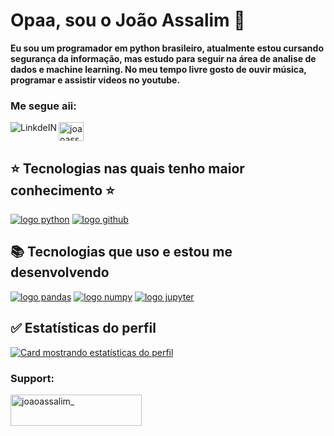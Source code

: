 # Opaa, sou o João Assalim :space_invader:

__Eu sou um programador em python brasileiro, atualmente estou cursando segurança da informação, mas estudo para seguir na área de analise de dados e machine learning. No meu tempo livre gosto de ouvir música, programar e assistir videos no youtube.__



<h3 align="left">Me segue aii:</h3>
<p align="left">
<a href="https://instagram.com/joaoassalim_" target="blank"><img align="center" src="https://raw.githubusercontent.com/rahuldkjain/github-profile-readme-generator/master/src/images/icons/Social/instagram.svg" alt="joaoassalim_" height="30" width="40" /></a>
 <a target="_blank" href="https://www.linkedin.com/in/joao-assalim-927959220/">
  <img align="left" alt="LinkdeIN" src="https://img.shields.io/badge/LinkedIn-100000?style=for-the-badge&logo=linkedIn&logoColor=blue" />
</a>


## :star: Tecnologias nas quais tenho maior conhecimento :star: ##
 [![logo python](https://img.shields.io/badge/Python-100000?style=for-the-badge&logo=python&logoColor=white)](#)
 [![logo github](https://img.shields.io/badge/GitHub-100000?style=for-the-badge&logo=github&logoColor=white)](#)
 
 ## :books: Tecnologias que uso e estou me desenvolvendo ##
  [![logo pandas](https://img.shields.io/badge/Pandas-100000?style=for-the-badge&logo=pandas&logoColor=white)](#)
  [![logo numpy](https://img.shields.io/badge/Numpy-100000?style=for-the-badge&logo=numpy&logoColor=white)](#)
  [![logo jupyter](https://img.shields.io/badge/Jupyter-100000?style=for-the-badge&logo=jupyter&logoColor=white)](#)

## :white_check_mark: Estatísticas do perfil ##

[![Card mostrando estatísticas do perfil](https://github-profile-summary-cards.vercel.app/api/cards/profile-details?username=JoaoAssalim&theme=solarized_dark)](#)
 
<h3 align="left">Support:</h3>
<p><a href="https://ko-fi.com/joaoassalim_"> <img align="left" src="https://cdn.ko-fi.com/cdn/kofi3.png?v=3" height="50" width="210" alt="joaoassalim_" /></a></p><br><br>

